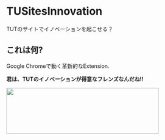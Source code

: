 # TUSitesInnovation

TUTのサイトでイノベーションを起こせる？

## これは何?

Google Chromeで動く革新的なExtension.

**君は、TUTのイノベーションが得意なフレンズなんだね!!**

<img src="http://i.imgur.com/Gq5hACM.png" width="400" height="120">
